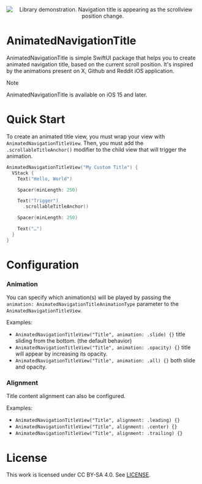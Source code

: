 <p align="center">
  <img src="https://github.com/mlbonniec/AnimatedNavigationTitle/assets/29955402/1d9b099d-1c5d-4890-b0db-0191ec0d0d73" alt="Library demonstration. Navigation title is appearing as the scrollview position change." />
</p>

# AnimatedNavigationTitle

AnimatedNavigationTitle is simple SwiftUI package that helps you to create animated navigation title, based on the current scroll position.
It's inspired by the animations present on X, Github and Reddit iOS application.

> [!NOTE]
> AnimatedNavigationTitle is available on iOS 15 and later.

# Quick Start
To create an animated title view, you must wrap your view with `AnimatedNavigationTitleView`.
Then, you must add the `.scrollableTitleAnchor()` modifier to the child view that will trigger the animation.

```swift
AnimatedNavigationTitleView("My Custom Title") {
  VStack {
    Text("Hello, World")

    Spacer(minLength: 250)

    Text("Trigger")
      .scrollableTitleAnchor()

    Spacer(minLength: 250)

    Text("…")
  }
}
```

# Configuration  

### Animation
You can specify which animation(s) will be played by passing the `animation: AnimatedNavigationTitleAnimationType` parameter to the `AnimatedNavigationTitleView`.

Examples:
* `AnimatedNavigationTitleView("Title", animation: .slide) {}` title sliding from the bottom. (the default behavior)
* `AnimatedNavigationTitleView("Title", animation: .opacity) {}` title will appear by increasing its opacity.
* `AnimatedNavigationTitleView("Title", animation: .all) {}` both slide and opacity.

### Alignment
Title content alignment can also be configured.

Examples:
* `AnimatedNavigationTitleView("Title", alignment: .leading) {}`
* `AnimatedNavigationTitleView("Title", alignment: .center) {}`
* `AnimatedNavigationTitleView("Title", alignment: .trailing) {}`

# License
This work is licensed under CC BY-SA 4.0.
See [LICENSE](./LICENSE).

